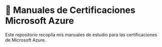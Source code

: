# 📘 Manuales de Certificaciones Microsoft Azure

Este repositorio recopila mis manuales de estudio para las certificaciones de Microsoft Azure.
